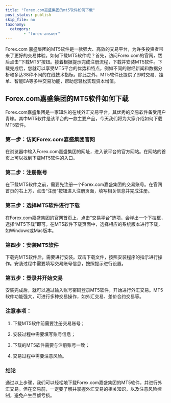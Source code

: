 ```yaml
---
title: "Forex.com嘉盛集团的mt5软件如何下载"
post_status: publish
skip_file: no
taxonomy:
  category:
        - "forex-answer"
---
```


Forex.com 嘉盛集团的MT5软件是一款强大、高效的交易平台，为许多投资者带来了更好的交易体验。如何下载MT5软件呢？首先，访问Forex.com的官网，然后点击“下载MT5”按钮。接着根据提示完成注册流程，下载并安装MT5软件。下载完成后，您就可以享受MT5平台的优势和特点，例如不同的财经新闻和数据分析和多达38种不同的在线技术指标。除此之外，MT5软件还提供了即时交易、挂单、智能EA等多种交易功能，帮助您轻松实现资本增值。

## Forex.com嘉盛集团的MT5软件如何下载

Forex.com嘉盛集团是一家知名的在线外汇交易平台，其优秀的交易软件备受用户青睐。其中MT5软件是该平台的一款主要产品，今天我们将为大家介绍如何下载MT5软件。

### 第一步：访问Forex.com嘉盛集团官网

在浏览器中输入Forex.com嘉盛集团的网址，进入该平台的官方网站。在网站的首页上可以找到下载MT5软件的入口。

### 第二步：注册账号

在下载MT5软件之前，需要先注册一个Forex.com嘉盛集团的交易账号。在官网首页的右上方，点击“注册”按钮进入注册页面，填写相关信息并完成注册。

### 第三步：选择MT5软件进行下载

在Forex.com嘉盛集团的官网首页上，点击“交易平台”选项，会弹出一个下拉框，选择“MT5下载”即可。在MT5软件下载页面中，选择相应的系统版本进行下载，如Windows或Mac版本。

### 第四步：安装MT5软件

下载完MT5软件后，需要进行安装。双击下载文件，按照安装程序的指示进行操作。安装过程中需要填写交易账号信息，按照提示进行设置。

### 第五步：登录并开始交易

安装完成后，就可以通过输入账号密码登录MT5软件，开始进行外汇交易。MT5软件功能强大，可进行多种交易操作，如外汇交易、差价合约交易等。

### 注意事项：

1. 下载MT5软件前需要注册交易账号；

2. 安装过程中需要填写账号信息；

3. 下载的MT5软件需要与注册账号一致；

4. 交易过程中需要注意风险。

### 结论

通过以上步骤，我们可以轻松地下载Forex.com嘉盛集团的MT5软件，并进行外汇交易。但在交易前，一定要了解并掌握外汇交易的相关知识，以及注意风险控制，避免产生巨额亏损。


